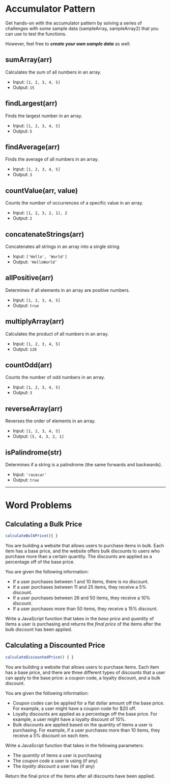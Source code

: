 # Accumulator Pattern

Get hands-on with the accumulator pattern by solving a series of challenges with some sample data (sampleArray, sampleArray2) that you can use to test the functions.

However, feel free to **_create your own sample data_** as well.

## sumArray(arr)

Calculates the sum of all numbers in an array.

- Input: `[1, 2, 3, 4, 5]`
- Output: `15`

## findLargest(arr)

Finds the largest number in an array.

- Input: `[1, 2, 3, 4, 5]`
- Output: `5`

## findAverage(arr)

Finds the average of all numbers in an array.

- Input: `[1, 2, 3, 4, 5]`
- Output: `3`

## countValue(arr, value)

Counts the number of occurrences of a specific value in an array.

- Input: `[1, 2, 3, 2, 1], 2`
- Output: `2`

## concatenateStrings(arr)

Concatenates all strings in an array into a single string.

- Input: `['Hello', 'World']`
- Output: `'HelloWorld'`

## allPositive(arr)

Determines if all elements in an array are positive numbers.

- Input: `[1, 2, 3, 4, 5]`
- Output: `true`

## multiplyArray(arr)

Calculates the product of all numbers in an array.

- Input: `[1, 2, 3, 4, 5]`
- Output: `120`

## countOdd(arr)

Counts the number of odd numbers in an array.

- Input: `[1, 2, 3, 4, 5]`
- Output: `3`

## reverseArray(arr)

Reverses the order of elements in an array.

- Input: `[1, 2, 3, 4, 5]`
- Output: `[5, 4, 3, 2, 1]`

## isPalindrome(str)

Determines if a string is a palindrome (the same forwards and backwards).

- Input: `'racecar'`
- Output: `true`

---

# Word Problems

## Calculating a Bulk Price

```js
calculateBulkPrice(){ }
```

You are building a website that allows users to purchase items in bulk. Each item has a base price, and the website offers bulk discounts to users who purchase more than a certain quantity. The discounts are applied as a percentage off of the base price.

You are given the following information:

- If a user purchases between 1 and 10 items, there is no discount.
- If a user purchases between 11 and 25 items, they receive a 5% discount.
- If a user purchases between 26 and 50 items, they receive a 10% discount.
- If a user purchases more than 50 items, they receive a 15% discount.

Write a JavaScript function that takes in the _base price_ and _quantity_ of items a user is purchasing and returns the _final price_ of the items after the bulk discount has been applied.

## Calculating a Discounted Price

```js
calculateDiscountedPrice() { }
```

You are building a website that allows users to purchase items. Each item has a base price, and there are three different types of discounts that a user can apply to the base price: a coupon code, a loyalty discount, and a bulk discount.

You are given the following information:

- Coupon codes can be applied for a flat dollar amount off the base price. For example, a user might have a coupon code for $20 off.
- Loyalty discounts are applied as a percentage off the base price. For example, a user might have a loyalty discount of 10%.
- Bulk discounts are applied based on the quantity of items a user is purchasing. For example, if a user purchases more than 10 items, they receive a 5% discount on each item.

Write a JavaScript function that takes in the following parameters:

- The _quantity_ of items a user is purchasing
- The _coupon code_ a user is using (if any)
- The _loyalty discount_ a user has (if any)

Return the final price of the items after all discounts have been applied.
